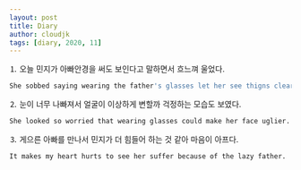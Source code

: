 ```yaml
---
layout: post
title: Diary
author: cloudjk
tags: [diary, 2020, 11]
---
```


⒈ 오늘 민지가 아빠안경을 써도 보인다고 말하면서 흐느껴 울었다.

```bash
She sobbed saying wearing the father's glasses let her see thigns clearer than before.
```

⒉ 눈이 너무 나빠져서 얼굴이 이상하게 변할까 걱정하는 모습도 보였다.

```bash
She looked so worried that wearing glasses could make her face uglier.
```

⒊ 게으른 아빠를 만나서 민지가 더 힘들어 하는 것 같아 마음이 아프다.

```bash
It makes my heart hurts to see her suffer because of the lazy father.
```
